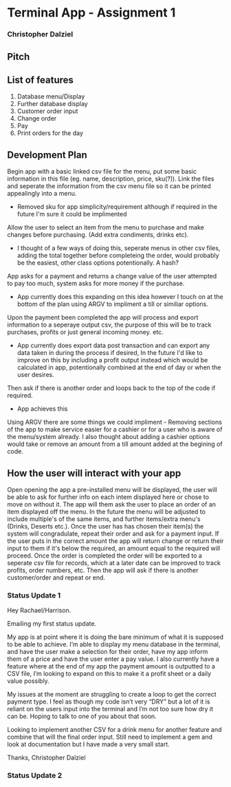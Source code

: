 # Terminal App - Assignment 1
### Christopher Dalziel


## Pitch 


## List of features 
1. Database menu/Display
2. Further database display
3. Customer order input
4. Change order
5. Pay
6. Print orders for the day

## Development Plan
Begin app with a basic linked csv file for the menu, put some basic information in this file (eg. name, description, price, sku(?)). Link the files and seperate the information from the csv menu file so it can be printed appealingly into a menu. 
- Removed sku for app simplicity/requirement although if required in the future I'm sure it could be implimented

Allow the user to select an item from the menu to purchase and make changes before purchasing. (Add extra condiments, drinks etc).
- I thought of a few ways of doing this, seperate menus in other csv files, adding the total together before completeing the order, would probably be the easiest, other class options potentionally. A hash? 

App asks for a payment and returns a change value of the user attempted to pay too much, system asks for more money if the purchase.
- App currently does this expanding on this idea however I touch on at the bottom of the plan using ARGV to impliment a till or similiar options.

Upon the payment been completed the app will process and export information to a seperaye output csv, the purpose of this will be to track purchases, profits or just general incoming money. etc. 
- App currently does export data post transaction and can export any data taken in during the process if desired, In the future I'd like to improve on this by including a profit output instead which would be calculated in app, potentionally combined at the end of day or when the user desires.

Then ask if there is another order and loops back to the top of the code if required.
- App achieves this

Using ARGV there are some things we could impliment - Removing sections of the app to make service easier for a cashier or for a user who is aware of the menu/system already.
I also thought about adding a cashier options would take or remove an amount from a till amount added at the begining of code.

## How the user will interact with your app 
Open opening the app a pre-installed menu will be displayed, the user will be able to ask for further info on each intem displayed here or chose to move on without it. The app will them ask the user to place an order of an item displayed off the menu. In the future the menu will be adjusted to include multiple's of the same items, and further items/extra menu's (Drinks, Deserts etc.). 
Once the user has has chosen their item(s) the system will congradulate, repeat their order and ask for a payment input. If the user puts in the correct amount the app will return change or return their input to them if it's below the required, an amount equal to the required will proceed. 
Once the order is completed the order will be exported to a seperate csv file for records, which at a later date can be improved to track profits, order numbers, etc. Then the app will ask if there is another customer/order and repeat or end.

### Status Update 1
Hey Rachael/Harrison.

Emailing my first status update. 

My app is at point where it is doing the bare minimum of what it is supposed to be able to achieve. 
I’m able to display my menu database in the terminal, and have the user make a selection for their order, have my app inform them of a price and have the user enter a pay value. 
I also currently have a feature where at the end of my app the payment amount is outputted to a CSV file, I’m looking to expand on this to make it a profit sheet or a daily value possibly. 

My issues at the moment are struggling to create a loop to get the correct payment type. 
I feel as though my code isn’t very “DRY” but a lot of it is reliant on the users input into the terminal and I’m not too sure how dry it can be. 
Hoping to talk to one of you about that soon. 

Looking to implement another CSV for a drink menu for another feature and combine that will the final order input. 
Still need to implement a gem and look at documentation but I have made a very small start. 

Thanks, 
Christopher Dalziel

### Status Update 2